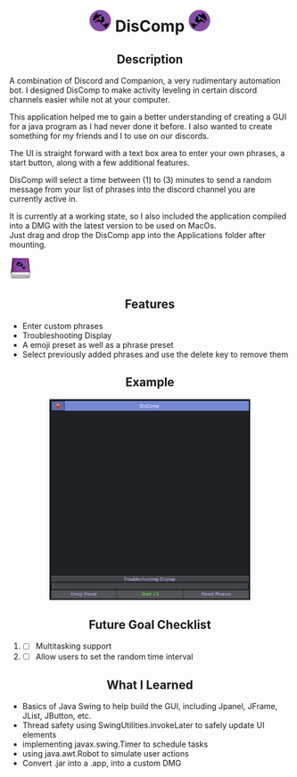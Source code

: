 <h1 align="center"> <img src="src/resources/DisCompLogo.png" width="40" height="40"> DisComp <img src="src/resources/DisCompLogo.png" style="transform: rotateY(180deg)"; width="40" height="40"> </h1> 

<h2 align="center"> Description </h2>

A combination of Discord and Companion, a very rudimentary automation bot. I designed DisComp to make activity leveling in certain discord channels easier while not at your computer. <br>

This application helped me to gain a better understanding of creating a GUI for a java program as I had never done it before.
I also wanted to create something for my friends and I to use on our discords. <br>

The UI is straight forward with a text box area to enter your own phrases, a start button, along with a few additional features. <br>

DisComp will select a time between (1) to (3) minutes to send a random message from your list of phrases into the discord channel you are currently active in. <br>

It is currently at a working state, so I also included the application compiled into a DMG with the latest version to be used on MacOs. <br>
Just drag and drop the DisComp app into the Applications folder after mounting. <br>

<img src="src/resources/DisCompVolume.png" width="40" height="40"> 

<h2 align="center"> Features </h2>

* Enter custom phrases
* Troubleshooting Display
* A emoji preset as well as a phrase preset
* Select previously added phrases and use the delete key to remove them

<h2 align="center"> Example </h2> 


<p align="center"> 
	<img src="src/resources/example.png" width="360" height="360"> 
</p>

<h2 align="center"> Future Goal Checklist </h2> 

1. - [ ] Multitasking support
2. - [ ] Allow users to set the random time interval

<h2 align="center"> What I Learned </h2> 

* Basics of Java Swing to help build the GUI, including Jpanel, JFrame, JList, JButton, etc.
* Thread safety using SwingUtilities.invokeLater to safely update UI elements
* implementing javax.swing.Timer to schedule tasks
* using java.awt.Robot to simulate user actions
* Convert .jar into a .app, into a custom DMG